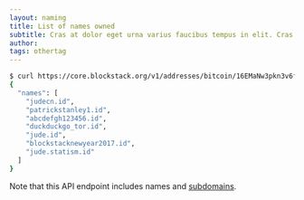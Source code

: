 ```yaml
---
layout: naming
title: List of names owned 
subtitle: Cras at dolor eget urna varius faucibus tempus in elit. Cras a dui imperdiet, tempus metus quis, pharetra turpis.
author:
tags: othertag
---
```


```bash
$ curl https://core.blockstack.org/v1/addresses/bitcoin/16EMaNw3pkn3v6f2BgnSSs53zAKH4Q8YJg
{
  "names": [
    "judecn.id",
    "patrickstanley1.id",
    "abcdefgh123456.id",
    "duckduckgo_tor.id",
    "jude.id",
    "blockstacknewyear2017.id",
    "jude.statism.id"
  ]
}
```

Note that this API endpoint includes names and
[subdomains](#bns-subdomains).
